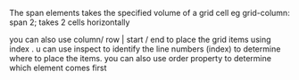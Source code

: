 The span elements takes the specified volume of a grid cell eg grid-column: span 2; takes 2 cells horizontally 

you can also use column/ row | start / end to place the grid items using index . u can use inspect to identify the line numbers (index) to determine where to place the items. 
you can also use order property to determine which element comes first 
